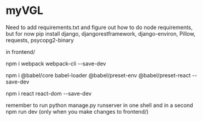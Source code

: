 # myVGL

Need to add requirements.txt and figure out how to do node requirements, but for now
pip install django, djangorestframework, django-environ, Pillow, requests, psycopg2-binary 

in frontend/

npm i webpack webpack-cli --save-dev

npm i @babel/core babel-loader @babel/preset-env @babel/preset-react --save-dev

npm i react react-dom --save-dev

remember to run python manage.py runserver in one shell and in a second npm run dev (only when you make changes to frontend/)
